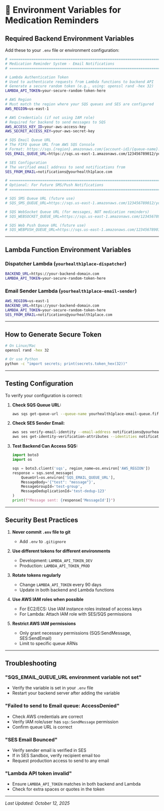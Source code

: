 # 🔧 Environment Variables for Medication Reminders

## Required Backend Environment Variables

Add these to your `.env` file or environment configuration:

```bash
# ============================================================================
# Medication Reminder System - Email Notifications
# ============================================================================

# Lambda Authentication Token
# Used to authenticate requests from Lambda functions to backend API
# Generate a secure random token (e.g., using: openssl rand -hex 32)
LAMBDA_API_TOKEN=your-secure-random-token-here

# AWS Region
# Must match the region where your SQS queues and SES are configured
AWS_REGION=us-east-1

# AWS Credentials (if not using IAM role)
# Required for backend to send messages to SQS
AWS_ACCESS_KEY_ID=your-aws-access-key
AWS_SECRET_ACCESS_KEY=your-aws-secret-key

# SQS Email Queue URL
# The FIFO queue URL from AWS SQS Console
# Format: https://sqs.{region}.amazonaws.com/{account-id}/{queue-name}.fifo
SQS_EMAIL_QUEUE_URL=https://sqs.us-east-1.amazonaws.com/123456789012/yourhealth1place-email-queue.fifo

# SES Configuration
# The verified email address to send notifications from
SES_FROM_EMAIL=notifications@yourhealth1place.com

# ============================================================================
# Optional: For Future SMS/Push Notifications
# ============================================================================

# SQS SMS Queue URL (future use)
# SQS_SMS_QUEUE_URL=https://sqs.us-east-1.amazonaws.com/123456789012/yourhealth1place-sms-queue.fifo

# SQS WebSocket Queue URL (for messages, NOT medication reminders)
# SQS_WEBSOCKET_QUEUE_URL=https://sqs.us-east-1.amazonaws.com/123456789012/yourhealth1place-websocket-queue.fifo

# SQS Web Push Queue URL (future use)
# SQS_WEBPUSH_QUEUE_URL=https://sqs.us-east-1.amazonaws.com/123456789012/yourhealth1place-webpush-queue.fifo
```

---

## Lambda Function Environment Variables

### Dispatcher Lambda (`yourhealth1place-dispatcher`)

```bash
BACKEND_URL=https://your-backend-domain.com
LAMBDA_API_TOKEN=your-secure-random-token-here
```

### Email Sender Lambda (`yourhealth1place-email-sender`)

```bash
AWS_REGION=us-east-1
BACKEND_URL=https://your-backend-domain.com
LAMBDA_API_TOKEN=your-secure-random-token-here
SES_FROM_EMAIL=notifications@yourhealth1place.com
```

---

## How to Generate Secure Token

```bash
# On Linux/Mac
openssl rand -hex 32

# Or use Python
python -c "import secrets; print(secrets.token_hex(32))"
```

---

## Testing Configuration

To verify your configuration is correct:

1. **Check SQS Queue URL:**
   ```bash
   aws sqs get-queue-url --queue-name yourhealth1place-email-queue.fifo
   ```

2. **Check SES Sender Email:**
   ```bash
   aws ses verify-email-identity --email-address notifications@yourhealth1place.com
   aws ses get-identity-verification-attributes --identities notifications@yourhealth1place.com
   ```

3. **Test Backend Can Access SQS:**
   ```python
   import boto3
   import os
   
   sqs = boto3.client('sqs', region_name=os.environ['AWS_REGION'])
   response = sqs.send_message(
       QueueUrl=os.environ['SQS_EMAIL_QUEUE_URL'],
       MessageBody='{"test": "message"}',
       MessageGroupId='test-group',
       MessageDeduplicationId='test-dedup-123'
   )
   print(f"Message sent: {response['MessageId']}")
   ```

---

## Security Best Practices

1. **Never commit `.env` file to git**
   - Add `.env` to `.gitignore`

2. **Use different tokens for different environments**
   - Development: `LAMBDA_API_TOKEN_DEV`
   - Production: `LAMBDA_API_TOKEN_PROD`

3. **Rotate tokens regularly**
   - Change `LAMBDA_API_TOKEN` every 90 days
   - Update in both backend and Lambda functions

4. **Use AWS IAM roles when possible**
   - For EC2/ECS: Use IAM instance roles instead of access keys
   - For Lambda: Attach IAM role with SES/SQS permissions

5. **Restrict AWS IAM permissions**
   - Only grant necessary permissions (SQS:SendMessage, SES:SendEmail)
   - Limit to specific queue ARNs

---

## Troubleshooting

### "SQS_EMAIL_QUEUE_URL environment variable not set"
- Verify the variable is set in your `.env` file
- Restart your backend server after adding the variable

### "Failed to send to Email queue: AccessDenied"
- Check AWS credentials are correct
- Verify IAM role/user has `sqs:SendMessage` permission
- Confirm queue URL is correct

### "SES Email Bounced"
- Verify sender email is verified in SES
- If in SES Sandbox, verify recipient email too
- Request production access to send to any email

### "Lambda API token invalid"
- Ensure `LAMBDA_API_TOKEN` matches in both backend and Lambda
- Check for extra spaces or quotes in the token

---

*Last Updated: October 12, 2025*

